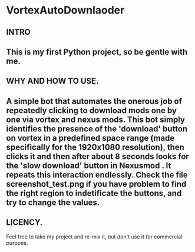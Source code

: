 # VortexAutoDownlaoder
## INTRO
This is my first Python project, so be  gentle with me.
-------------------------------------------------------
## WHY AND HOW TO USE.
A simple bot that automates the onerous job of repeatedly clicking to download mods one by one via vortex and nexus mods.
This bot simply identifies the presence of the 'download' button on vortex in a predefined space range (made specifically for the 1920x1080 resolution), then clicks it and then after about 8 seconds looks for the 'slow download' button in Nexusmod .
It repeats this interaction endlessly.
Check the file screenshot_test.png if you have problem to find the right region to indetificate the buttons, and try to change the values.
------------------------------------------------------
## LICENCY.
Feel free to take my project and re-mix it, but don't use it for commercial purpose.
